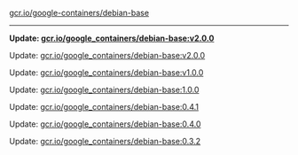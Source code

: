 [gcr.io/google-containers/debian-base](https://hub.docker.com/r/cruse/debian-base/tags/) 

----
**Update: [gcr.io/google_containers/debian-base:v2.0.0](https://hub.docker.com/r/cruse/debian-base/tags/)**

Update: [gcr.io/google_containers/debian-base:v2.0.0](https://hub.docker.com/r/cruse/debian-base/tags/)

Update: [gcr.io/google_containers/debian-base:v1.0.0](https://hub.docker.com/r/cruse/debian-base/tags/)

Update: [gcr.io/google_containers/debian-base:1.0.0](https://hub.docker.com/r/cruse/debian-base/tags/)

Update: [gcr.io/google_containers/debian-base:0.4.1](https://hub.docker.com/r/cruse/debian-base/tags/)

Update: [gcr.io/google_containers/debian-base:0.4.0](https://hub.docker.com/r/cruse/debian-base/tags/)

Update: [gcr.io/google_containers/debian-base:0.3.2](https://hub.docker.com/r/cruse/debian-base/tags/)

